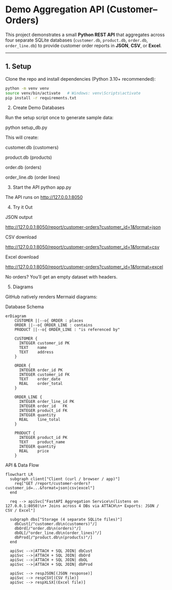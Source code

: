 # Demo Aggregation API (Customer–Orders)

This project demonstrates a small **Python REST API** that aggregates across
four separate SQLite databases (`customer.db`, `product.db`, `order.db`, `order_line.db`)
to provide customer order reports in **JSON**, **CSV**, or **Excel**.

---

## 1. Setup

Clone the repo and install dependencies (Python 3.10+ recommended):

```bash
python -m venv venv
source venv/bin/activate   # Windows: venv\Scripts\activate
pip install -r requirements.txt
```

2. Create Demo Databases

Run the setup script once to generate sample data:

python setup_db.py


This will create:

customer.db (customers)

product.db (products)

order.db (orders)

order_line.db (order lines)

3. Start the API
python app.py


The API runs on http://127.0.0.1:8050

4. Try it Out

JSON output

http://127.0.0.1:8050/report/customer-orders?customer_id=1&format=json


CSV download

http://127.0.0.1:8050/report/customer-orders?customer_id=1&format=csv


Excel download

http://127.0.0.1:8050/report/customer-orders?customer_id=1&format=excel


No orders? You’ll get an empty dataset with headers.

5. Diagrams

GitHub natively renders Mermaid diagrams:

Database Schema
```mermaid
erDiagram
    CUSTOMER ||--o{ ORDER : places
    ORDER ||--o{ ORDER_LINE : contains
    PRODUCT ||--o{ ORDER_LINE : "is referenced by"

    CUSTOMER {
      INTEGER customer_id PK
      TEXT    name
      TEXT    address
    }

    ORDER {
      INTEGER order_id PK
      INTEGER customer_id FK
      TEXT    order_date
      REAL    order_total
    }

    ORDER_LINE {
      INTEGER order_line_id PK
      INTEGER order_id   FK
      INTEGER product_id FK
      INTEGER quantity
      REAL    line_total
    }

    PRODUCT {
      INTEGER product_id PK
      TEXT    product_name
      INTEGER quantity
      REAL    price
    }
```

API & Data Flow
```mermaid
flowchart LR
  subgraph client["Client (curl / browser / app)"]
    req["GET /report/customer-orders?customer_id=...&format=json|csv|excel"]
  end

  req --> apiSvc["FastAPI Aggregation Service\n(listens on 127.0.0.1:8050)\n• Joins across 4 DBs via ATTACH\n• Exports: JSON / CSV / Excel"]

  subgraph dbs["Storage (4 separate SQLite files)"]
    dbCust[/"customer.db\n(customers)"/]
    dbOrd[/"order.db\n(orders)"/]
    dbOL[/"order_line.db\n(order_lines)"/]
    dbProd[/"product.db\n(products)"/]
  end

  apiSvc -->|ATTACH + SQL JOIN| dbCust
  apiSvc -->|ATTACH + SQL JOIN| dbOrd
  apiSvc -->|ATTACH + SQL JOIN| dbOL
  apiSvc -->|ATTACH + SQL JOIN| dbProd

  apiSvc --> respJSON[(JSON response)]
  apiSvc --> respCSV[(CSV file)]
  apiSvc --> respXLSX[(Excel file)]
```
